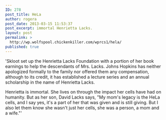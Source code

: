 ```yaml
---
ID: 278
post_title: HeLa
author: rogera
post_date: 2013-03-15 11:53:37
post_excerpt: immortal Henrietta Lacks.
layout: post
permalink: >
  http://wp.wolfspool.chickenkiller.com/wprcs1/hela/
published: true
---
```

'Skloot set up the Henrietta Lacks Foundation with a portion of her book earnings to help the descendants of Mrs. Lacks. Johns Hopkins has neither apologized formally to the family nor offered them any compensation, although to its credit, it has established a lecture series and an annual scholarship in the name of Henrietta Lacks.

Henrietta is immortal. She lives on through the impact her cells have had on humanity. But as her son, David Lacks says, "My mom's legacy is the HeLa cells, and I say yes, it's a part of her that was given and is still giving. But I also let them know she wasn't just her cells, she was a person, a mom and a wife."'